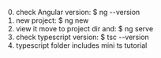 0. check Angular version: $ ng --version
1. new project: $ ng new <project-name>
2. view it move to project dir and: $ ng serve
3. check typescript version: $ tsc --version
4. typescript folder includes mini ts tutorial
